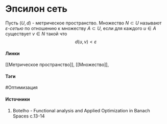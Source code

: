 # Эпсилон сеть
Пусть $(U,d)$ - метрическое пространство. Множество $N\subset U$ называют $\varepsilon$*-сетью* по отношению к множеству $A\subset U$, если для каждого $u\in A$ существует $v\in N$ такой что
$$
d(u,v)<\varepsilon
$$
#### Линки
 [[Метрическое пространство]],
 [[Множество]],
#### Тэги
 #Оптимизация 
#### Источники
1. Botelho - Functional analysis and Applied Optimization in Banach Spaces с.13-14